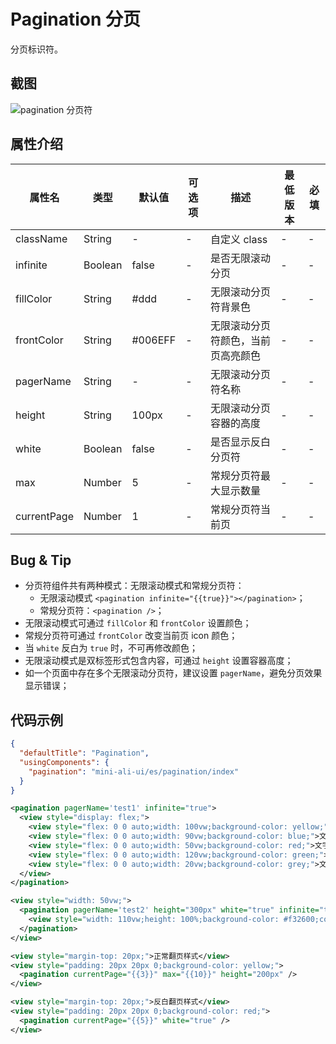 # Pagination 分页

分页标识符。

## 截图
![pagination 分页符](https://gw.alipayobjects.com/mdn/rms_ce4c6f/afts/img/A*Rx1NSbwPvYsAAAAAAAAAAABkARQnAQ)

## 属性介绍

| 属性名 | 类型 | 默认值 | 可选项 | 描述 | 最低版本 | 必填 |
| ---- | ---- | ---- | ---- | ---- | ---- | ---- |
| className | String | - | - | 自定义 class | - | - |
| infinite | Boolean | false | - | 是否无限滚动分页 | - | - |
| fillColor | String | #ddd | - | 无限滚动分页符背景色 | - | - |
| frontColor | String | #006EFF | - | 无限滚动分页符颜色，当前页高亮颜色 | - | - |
| pagerName | String | - | - | 无限滚动分页符名称 | - | - |
| height | String | 100px | - | 无限滚动分页容器的高度 | - | - |
| white | Boolean | false | - | 是否显示反白分页符 | - | - |
| max | Number | 5 | - | 常规分页符最大显示数量 | - | - |
| currentPage | Number | 1 | - | 常规分页符当前页 | - | - |

## Bug & Tip
* 分页符组件共有两种模式：无限滚动模式和常规分页符：
  * 无限滚动模式 `<pagination infinite="{{true}}"></pagination>`；
  * 常规分页符：`<pagination />`；
* 无限滚动模式可通过 `fillColor` 和 `frontColor` 设置颜色；
* 常规分页符可通过 `frontColor` 改变当前页 icon 颜色；
* 当 `white` 反白为 `true` 时，不可再修改颜色；
* 无限滚动模式是双标签形式包含内容，可通过 `height` 设置容器高度；
* 如一个页面中存在多个无限滚动分页符，建议设置 `pagerName`，避免分页效果显示错误；

## 代码示例

```json
{
  "defaultTitle": "Pagination",
  "usingComponents": {
    "pagination": "mini-ali-ui/es/pagination/index"
  }
}
```

```xml
<pagination pagerName='test1' infinite="true">
  <view style="display: flex;">
    <view style="flex: 0 0 auto;width: 100vw;background-color: yellow;">文字</view>
    <view style="flex: 0 0 auto;width: 90vw;background-color: blue;">文字</view>
    <view style="flex: 0 0 auto;width: 50vw;background-color: red;">文字</view>
    <view style="flex: 0 0 auto;width: 120vw;background-color: green;">文字</view>
    <view style="flex: 0 0 auto;width: 20vw;background-color: grey;">文字</view>
  </view>
</pagination>

<view style="width: 50vw;">
  <pagination pagerName='test2' height="300px" white="true" infinite="true">
    <view style="width: 110vw;height: 100%;background-color: #f32600;color: #fff;">反白的无极翻页</view>
  </pagination>
</view>

<view style="margin-top: 20px;">正常翻页样式</view>
<view style="padding: 20px 20px 0;background-color: yellow;">
  <pagination currentPage="{{3}}" max="{{10}}" height="200px" />
</view>

<view style="margin-top: 20px;">反白翻页样式</view>
<view style="padding: 20px 20px 0;background-color: red;">
  <pagination currentPage="{{5}}" white="true" />
</view>
```
